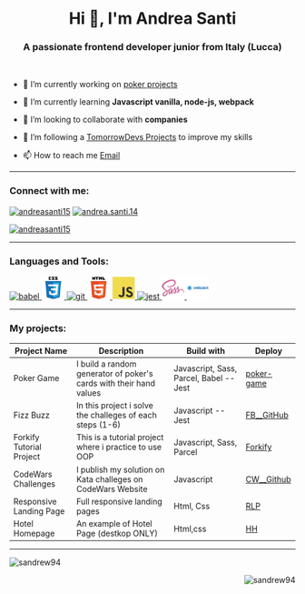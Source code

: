 <h1 align="center">Hi 👋, I'm Andrea Santi</h1>
<h3 align="center">A passionate frontend developer junior from Italy (Lucca)</h3>

<br>

- 🔭 I’m currently working on [poker projects](http://poker-game-td.netlify.app/)

- 🌱 I’m currently learning **Javascript vanilla, node-js, webpack**

- 👯 I’m looking to collaborate with **companies**

- 🤝 I’m following a [TomorrowDevs Projects](https://www.tomorrowdevs.com/) to improve my skills

- 📫 How to reach me [Email](mailto::santi_andrea@hotmail.it)


-----


<h3 align="left">Connect with me:</h3>
<p align="left">
<a href="https://twitter.com/andreasanti15" target="blank"><img align="center" src="https://raw.githubusercontent.com/rahuldkjain/github-profile-readme-generator/master/src/images/icons/Social/twitter.svg" alt="andreasanti15" height="30" width="40" /></a>
<a href="https://fb.com/andrea.santi.14" target="blank"><img align="center" src="https://raw.githubusercontent.com/rahuldkjain/github-profile-readme-generator/master/src/images/icons/Social/facebook.svg" alt="andrea.santi.14" height="30" width="40" /></a>
</p>

<p align="left"> <a href="https://twitter.com/andreasanti15" target="blank"><img src="https://img.shields.io/twitter/follow/andreasanti15?logo=twitter&style=for-the-badge" alt="andreasanti15" /></a> </p>

-----

<h3 align="left">Languages and Tools:</h3>
<p align="left"> <a href="https://babeljs.io/" target="_blank"> <img src="https://www.vectorlogo.zone/logos/babeljs/babeljs-icon.svg" alt="babel" width="40" height="40"/> </a> <a href="https://www.w3schools.com/css/" target="_blank"> <img src="https://raw.githubusercontent.com/devicons/devicon/master/icons/css3/css3-original-wordmark.svg" alt="css3" width="40" height="40"/> </a> <a href="https://git-scm.com/" target="_blank"> <img src="https://www.vectorlogo.zone/logos/git-scm/git-scm-icon.svg" alt="git" width="40" height="40"/> </a> <a href="https://www.w3.org/html/" target="_blank"> <img src="https://raw.githubusercontent.com/devicons/devicon/master/icons/html5/html5-original-wordmark.svg" alt="html5" width="40" height="40"/> </a> <a href="https://developer.mozilla.org/en-US/docs/Web/JavaScript" target="_blank"> <img src="https://raw.githubusercontent.com/devicons/devicon/master/icons/javascript/javascript-original.svg" alt="javascript" width="40" height="40"/> </a> <a href="https://jestjs.io" target="_blank"> <img src="https://www.vectorlogo.zone/logos/jestjsio/jestjsio-icon.svg" alt="jest" width="40" height="40"/> </a>  <a href="https://sass-lang.com" target="_blank"> <img src="https://raw.githubusercontent.com/devicons/devicon/master/icons/sass/sass-original.svg" alt="sass" width="40" height="40"/> </a> <a href="https://webpack.js.org" target="_blank"> <img src="https://raw.githubusercontent.com/devicons/devicon/d00d0969292a6569d45b06d3f350f463a0107b0d/icons/webpack/webpack-original-wordmark.svg" alt="webpack" width="40" height="40"/> </a> </p>


-----

<h3 align="left">My projects:</h3>

| Project Name | Description | Build with |Deploy |
|---|---|---|---|
| Poker Game   | I build a random generator of poker's cards with their hand values  | Javascript, Sass, Parcel, Babel -- Jest | [poker-game](https://poker-game-td.netlify.app/)    |
| Fizz Buzz  | In this project i solve the challeges of each steps (1-6)  | Javascript -- Jest| [FB__GitHub](https://github.com/Sandrew94/fizzbuzz)  |
| Forkify Tutorial Project  | This is a tutorial project where i practice to use OOP   | Javascript, Sass, Parcel | [Forkify](https://forkify-tutorial.netlify.app/)|
| CodeWars Challenges  | I publish my solution on Kata challeges on CodeWars Website | Javascript | [CW__Github](https://github.com/Sandrew94/CodeWars___Challenges) |
| Responsive Landing Page| Full responsive landing pages | Html, Css | [RLP](https://trusting-hypatia-9de1b1.netlify.app/) |
| Hotel Homepage    | An example of Hotel Page (destkop ONLY)  | Html,css | [HH](https://eloquent-payne-143816.netlify.app/) |


-----

<p>&nbsp;<img align="left" src="https://github-readme-stats.vercel.app/api?username=sandrew94&show_icons=true&locale=en" alt="sandrew94" /></p>
<p><img align="right" src="https://github-readme-stats.vercel.app/api/top-langs?username=sandrew94&show_icons=true&locale=en&layout=compact" alt="sandrew94" /></p>



